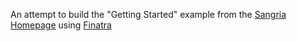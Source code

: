 An attempt to build the "Getting Started" example from the [Sangria Homepage](http://sangria-graphql.org/getting-started/) using [Finatra](http://twitter.github.io/finatra/)

